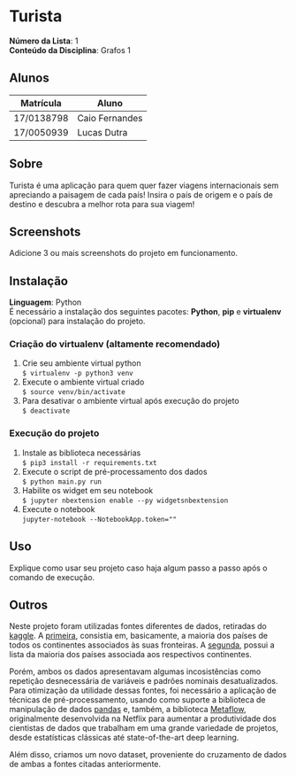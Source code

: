# Turista

**Número da Lista**: 1<br>
**Conteúdo da Disciplina**: Grafos 1<br>

## Alunos
|Matrícula | Aluno |
| -- | -- |
| 17/0138798  |  Caio Fernandes |
| 17/0050939  |  Lucas Dutra    |

## Sobre 
Turista é uma aplicação para quem quer fazer viagens internacionais sem apreciando a paisagem de cada país! Insira o país de origem e o país de destino e descubra a melhor rota para sua viagem!  

## Screenshots
Adicione 3 ou mais screenshots do projeto em funcionamento.

## Instalação 
**Linguagem**: Python<br>
É necessário a instalação dos seguintes pacotes: **Python**, **pip** e **virtualenv** (opcional) para instalação do projeto.
### Criação do virtualenv (altamente recomendado)
1. Crie seu ambiente virtual python  
    ```$ virtualenv -p python3 venv ```  
2. Execute o ambiente virtual criado  
    ```$ source venv/bin/activate```  
3. Para desativar o ambiente virtual após execução do projeto   
    ```$ deactivate```
### Execução do projeto
1. Instale as biblioteca necessárias  
    ```$ pip3 install -r requirements.txt```
2. Execute o script de pré-processamento dos dados  
    ```$ python main.py run```
3. Habilite os widget em seu notebook  
    ```$ jupyter nbextension enable --py widgetsnbextension```
4. Execute o notebook  
   ```jupyter-notebook --NotebookApp.token=""```


## Uso 
Explique como usar seu projeto caso haja algum passo a passo após o comando de execução.

## Outros 
<p>Neste projeto foram utilizadas fontes diferentes de dados, retiradas do <a href="https://www.kaggle.com/">kaggle</a>. A <a href="https://www.kaggle.com/resheto/country-borders">primeira</a>, consistia em, basicamente, a maioria dos países de todos os continentes associados às suas fronteiras. A <a href="https://www.kaggle.com/tomvebrcz/countriesandcontinents">segunda</a>, possui a lista da maioria dos países associada aos respectivos continentes.</p>

<p>Porém, ambos os dados apresentavam algumas incosistências como repetição desnecessária de variáveis e padrões nominais desatualizados. Para otimização da utilidade dessas fontes, foi necessário a aplicação de técnicas de pré-processamento, usando como suporte a biblioteca de manipulação de dados <a href="https://pandas.pydata.org/">pandas</a> e, também, a biblioteca <a href="https://metaflow.org/">Metaflow</a>, originalmente desenvolvida na Netflix para aumentar a produtividade dos cientistas de dados que trabalham em uma grande variedade de projetos, desde estatísticas clássicas até state-of-the-art deep learning.</p>

<p>Além disso, criamos um novo dataset, proveniente do cruzamento de dados de ambas a fontes citadas anteriormente.</p>